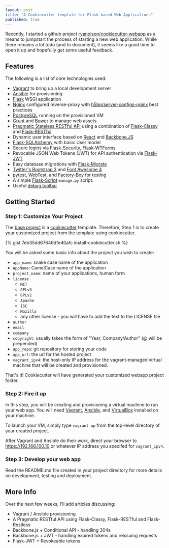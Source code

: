 ```yaml
---
layout: post
title: "A Cookiecutter template for Flask-based Web Applications"
published: true
---
```


Recently, I started a github project 
[ryanolson/cookiecutter-webapp](https://github.com/ryanolson/cookiecutter-webapp)
as a means to jumpstart the process of starting a new web application.  While there
remains a lot todo (and to document), it seems like a good time to open it up and 
hopefully get some useful feedback.

## Features

The following is a list of core technologies used:

- [Vagrant](http://vagrantup.com) to bring up a local development server
- [Ansible](http://ansible.com) for provisioning
- [Flask](https://github.com/mitsuhiko/flask) WSGI application
- [Nginx](http://nginx.com) configured reverse-proxy with [h5bp/server-configs-nginx](https://github.com/h5bp/server-configs-nginx) best practices
- [PostgreSQL](http://www.postgresql.org) running on the provisioned VM
- [Grunt](http://gruntjs.com) and [Bower](http://bower.io) to manage web assets
- [Pragmatic Stateless RESTful API](http://www.vinaysahni.com/best-practices-for-a-pragmatic-restful-api)
  using a combination of [Flask-Classy](https://github.com/apiguy/flask-classy) and
  [Flask-RESTful](https://github.com/twilio/flask-restful).
- Dynamic user interface based on [React](http://facebook.github.io/react/) and
  [Backbone.JS](http://backbonejs.org)
- [Flask-SQLAlchemy](https://github.com/mitsuhiko/flask-sqlalchemy) with basic User model
- Secure logins via [Flask-Security](https://github.com/mattupstate/flask-security),
  [Flask-WTForms](https://github.com/lepture/flask-wtf)
- Revocable JSON Web Tokens (JWT) for API authentication via [Flask-JWT](https://github.com/mattupstate/flask-jwt)
- Easy database migrations with [Flask-Migrate](https://github.com/miguelgrinberg/Flask-Migrate)
- [Twitter's Bootstrap 3](http://getbootstrap.com) and
  [Font Awesome 4](http://fortawesome.github.io/Font-Awesome/)
- [pytest](http://pytest.org/latest/),
  [WebTest](http://webtest.readthedocs.org/en/latest/), and
  [Factory-Boy](http://factoryboy.readthedocs.org/en/latest/) for testing
- A simple [Flask-Script](https://github.com/smurfix/flask-script) `manage.py` script.
- Useful [debug toolbar](https://github.com/mgood/flask-debugtoolbar)

## Getting Started

### Step 1: Customize Your Project

The [base project](https://github.com/ryanolson/cookiecutter-webapp) is a
[cookiecutter](https://github.com/audreyr/cookiecutter) template.  Therefore,
Step 1 is to create your customized project from the template using cookiecutter.

{% gist 7eb35dd67646dfe40afc install-cookiecutter.sh %}

You will be asked some basic info about the project you wish to create:

- `app_name`: snake case name of the application
- `AppName`: CamelCase name of the application
- `project_name`: name of your applications, human form
- `license`
    * `MIT`
    * `GPLv3`
    * `GPLv2`
    * `Apache`
    * `ISC`
    * `Mozilla`
    * any other license - you will have to add the text to the LICENSE file
- `author`
- `email`
- `company`
- `copyright`: usually takes the form of "Year, Company/Author" (@ will be prepended)
- `app_repo`: git repository for storing your code
- `app_url`: the url for the hosted project
- `vagrant_ipv4`: the host-only IP address for the vagrant-managed virtual
   machine that will be created and provisioned. 

That's it!  Cookiecutter will have generated your customized webapp project folder.

### Step 2: Fire it up

In this step, you will be creating and provisioning a virtual machine to
run your web app. You will need [Vagrant](http://vagrantup.com),
[Ansible](http://ansible.com), and
[VirtualBox](https://www.virtualbox.org/wiki/Downloads) installed on your machine.

To launch your VM, simply type `vagrant up` from the top-level directory of your
created project.

After Vagrant and Ansible do their work, direct your browser to
<https://192.168.100.10> or whatever IP address you specifed for `vagrant_ipv4`.

### Step 3: Develop your web app

Read the README.md file created in your project directory for more details on development, testing and deployment.

## More Info

Over the next few weeks, I'll add articles discussing:

- Vagrant / Ansible provisioning
- A Pragmatic RESTful API using Flask-Classy, Flask-RESTful and Flask-Restless
- Backbone.js + Conditional API - handling 304s
- Backbone.js + JWT - handling expired tokens and reissuing requests
- Flask-JWT + Revokeable tokens